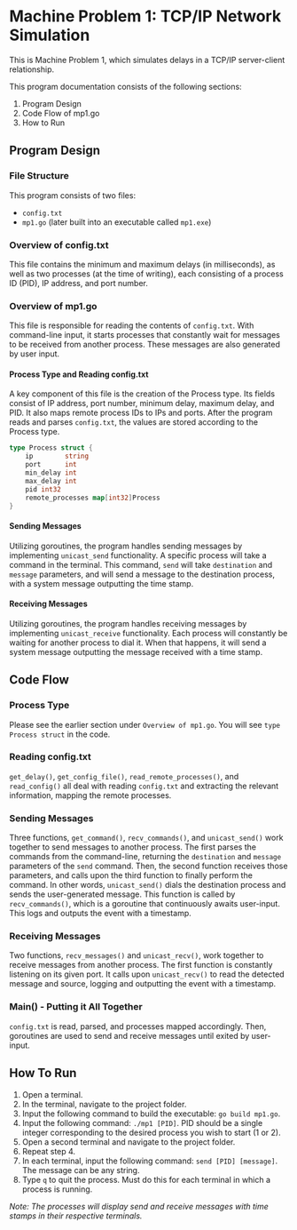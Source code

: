 # Machine Problem 1: TCP/IP Network Simulation
This is Machine Problem 1, which simulates delays in a TCP/IP server-client relationship.
   
This program documentation consists of the following sections:
1. Program Design
2. Code Flow of mp1.go
3. How to Run
  
## Program Design
### File Structure
This program consists of two files: 
- ``config.txt``
- ``mp1.go`` (later built into an executable called ``mp1.exe``)
  
### Overview of config.txt
This file contains the minimum and maximum delays (in milliseconds), as well as two processes (at the time of writing), each consisting of a process ID (PID), IP address, and port number.
  
### Overview of mp1.go
This file is responsible for reading the contents of ``config.txt``. With command-line input, it starts processes that constantly wait for messages to be received from another process. These messages are also generated by user input. 
#### Process Type and Reading config.txt
A key component of this file is the creation of the Process type. Its fields consist of IP address, port number, minimum delay, maximum delay, and PID. It also maps remote process IDs to IPs and ports. After the program reads and parses ``config.txt``, the values are stored according to the Process type.

```go
type Process struct {
	ip        string
	port      int
	min_delay int
	max_delay int
	pid int32
	remote_processes map[int32]Process
}
```
#### Sending Messages
Utilizing goroutines, the program handles sending messages by implementing ``unicast_send`` functionality. A specific process will take a command in the terminal. This command, ``send`` will take ``destination`` and ``message`` parameters, and will send a message to the destination process, with a system message outputting the time stamp.
  
#### Receiving Messages
Utilizing goroutines, the program handles receiving messages by implementing ``unicast_receive`` functionality. Each process will constantly be waiting for another process to dial it. When that happens, it will send a system message outputting the message received with a time stamp.
  
## Code Flow
### Process Type
Please see the earlier section under ``Overview of mp1.go``. You will see ``type Process struct`` in the code.
### Reading config.txt
``get_delay()``, ``get_config_file()``, ``read_remote_processes()``, and ``read_config()`` all deal with reading ``config.txt`` and extracting the relevant information, mapping the remote processes.
### Sending Messages
Three functions, ``get_command()``, ``recv_commands()``, and ``unicast_send()`` work together to send messages to another process. The first parses the commands from the command-line, returning the ``destination`` and ``message`` parameters of the ``send`` command. Then, the second function receives those parameters, and calls upon the third function to finally perform the command. In other words, ``unicast_send()`` dials the destination process and sends the user-generated message. This function is called by ``recv_commands()``, which is a goroutine that continuously awaits user-input. This logs and outputs the event with a timestamp.
### Receiving Messages
Two functions, ``recv_messages()`` and ``unicast_recv()``, work together to receive messages from another process. The first function is constantly listening on its given port. It calls upon ``unicast_recv()`` to read the detected message and source, logging and outputting the event with a timestamp.
### Main() - Putting it All Together
``config.txt`` is read, parsed, and processes mapped accordingly. Then, goroutines are used to send and receive messages until exited by user-input.
  
## How To Run
1. Open a terminal. 
2. In the terminal, navigate to the project folder. 
3. Input the following command to build the executable: ``go build mp1.go``.
4. Input the following command: ``./mp1 [PID]``. PID should be a single integer corresponding to the desired process you wish to start (1 or 2).
5. Open a second terminal and navigate to the project folder.
6. Repeat step 4.
7. In each terminal, input the following command: ``send [PID] [message]``. The message can be any string. 
8. Type ``q`` to quit the process. Must do this for each terminal in which a process is running. 
  
*Note: The processes will display send and receive messages with time stamps in their respective terminals.*
